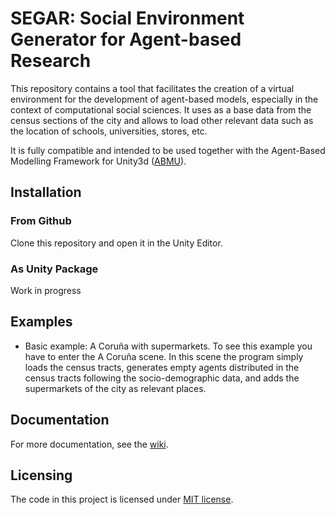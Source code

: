 # SEGAR: Social Environment Generator for Agent-based Research
 This repository contains a tool that facilitates the creation of a virtual environment for the development of agent-based models, especially in the context of computational social sciences. It uses as a base data from the census sections of the city and allows to load other relevant data such as the location of schools, universities, stores, etc.

It is fully compatible and intended to be used together with the Agent-Based Modelling Framework for Unity3d ([ABMU](https://github.com/cheliotk/unity_abm_framework)).
## Installation
### From Github
Clone this repository and open it in the Unity Editor.
### As Unity Package
Work in progress
## Examples
* Basic example: A Coruña with supermarkets. To see this example you have to enter the A Coruña scene. In this scene the program simply loads the census tracts, generates empty agents distributed in the census tracts following the socio-demographic data, and adds the supermarkets of the city as relevant places.
## Documentation
For more documentation, see the [wiki](https://github.com/alejandrorodriguezarias/VirtualEnvironmentComputationalSocialScience/wiki).
## Licensing
The code in this project is licensed under [MIT license](https://github.com/alejandrorodriguezarias/VirtualEnvironmentComputationalSocialScience/blob/main/LICENSE).
